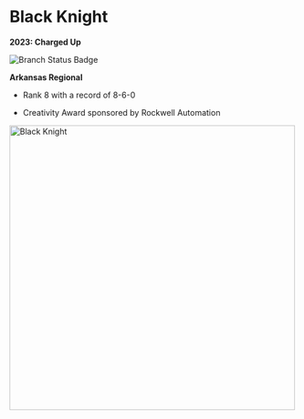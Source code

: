 <h1>Black Knight</h1>

<p><strong>2023: Charged Up</strong></p>
<img src="https://github.com/FIRST1939/ChargedUp2023/actions/workflows/main.yml/badge.svg" alt="Branch Status Badge">

</br>

<p><strong>Arkansas Regional</strong></p>
<ul>
  <li><p>Rank 8 with a record of 8-6-0</p></li>
  <li><p>Creativity Award sponsored by Rockwell Automation</p></li>
</ul>

<image src="https://i.imgur.com/F1Nl8tN.jpeg" width=500px alt="Black Knight">
